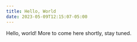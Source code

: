 ```yaml
---
title: Hello, World
date: 2023-05-09T12:15:07-05:00
---
```


Hello, world! More to come here shortly, stay tuned.

